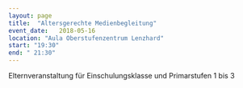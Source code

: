 ```yaml
---
layout: page
title:  "Altersgerechte Medienbegleitung"
event_date:   2018-05-16
location: "Aula Oberstufenzentrum Lenzhard"
start: "19:30"
end: " 21:30"
---
```


 Elternveranstaltung für Einschulungsklasse und Primarstufen 1 bis 3
